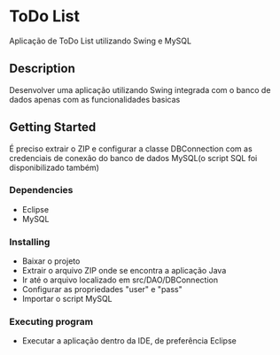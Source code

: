 # ToDo List

Aplicação de ToDo List utilizando Swing e MySQL

## Description

Desenvolver uma aplicação utilizando Swing integrada com o banco de dados apenas com as funcionalidades basicas

## Getting Started

É preciso extrair o ZIP e configurar a classe DBConnection com as credenciais de conexão do banco de dados MySQL(o script SQL foi disponibilizado também)

### Dependencies

- Eclipse
- MySQL

### Installing

- Baixar o projeto
- Extrair o arquivo ZIP onde se encontra a aplicação Java
- Ir até o arquivo localizado em src/DAO/DBConnection
- Configurar as propriedades "user" e "pass"
- Importar o script MySQL

### Executing program

- Executar a aplicação dentro da IDE, de preferência Eclipse
